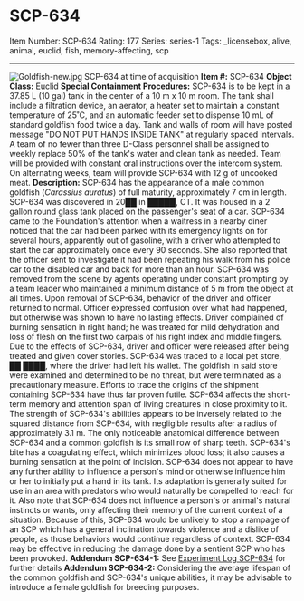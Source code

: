 # SCP-634
Item Number: SCP-634
Rating: 177
Series: series-1
Tags: _licensebox, alive, animal, euclid, fish, memory-affecting, scp

---

![Goldfish-new.jpg](https://scp-wiki.wdfiles.com/local--files/scp-634/Goldfish-new.jpg)
SCP-634 at time of acquisition
**Item #:** SCP-634
**Object Class:** Euclid
**Special Containment Procedures:** SCP-634 is to be kept in a 37.85 L (10 gal) tank in the center of a 10 m x 10 m room. The tank shall include a filtration device, an aerator, a heater set to maintain a constant temperature of 25˚C, and an automatic feeder set to dispense 10 mL of standard goldfish food twice a day. Tank and walls of room will have posted message "DO NOT PUT HANDS INSIDE TANK" at regularly spaced intervals.
A team of no fewer than three D-Class personnel shall be assigned to weekly replace 50% of the tank's water and clean tank as needed. Team will be provided with constant oral instructions over the intercom system. On alternating weeks, team will provide SCP-634 with 12 g of uncooked meat.
**Description:** SCP-634 has the appearance of a male common goldfish (_Carassius auratus_) of full maturity, approximately 7 cm in length. SCP-634 was discovered in 20██ in █████, CT. It was housed in a 2 gallon round glass tank placed on the passenger's seat of a car. SCP-634 came to the Foundation's attention when a waitress in a nearby diner noticed that the car had been parked with its emergency lights on for several hours, apparently out of gasoline, with a driver who attempted to start the car approximately once every 90 seconds. She also reported that the officer sent to investigate it had been repeating his walk from his police car to the disabled car and back for more than an hour.
SCP-634 was removed from the scene by agents operating under constant prompting by a team leader who maintained a minimum distance of 5 m from the object at all times. Upon removal of SCP-634, behavior of the driver and officer returned to normal. Officer expressed confusion over what had happened, but otherwise was shown to have no lasting effects. Driver complained of burning sensation in right hand; he was treated for mild dehydration and loss of flesh on the first two carpals of his right index and middle fingers. Due to the effects of SCP-634, driver and officer were released after being treated and given cover stories.
SCP-634 was traced to a local pet store, ██ ████, where the driver had left his wallet. The goldfish in said store were examined and determined to be no threat, but were terminated as a precautionary measure. Efforts to trace the origins of the shipment containing SCP-634 have thus far proven futile.
SCP-634 affects the short-term memory and attention span of living creatures in close proximity to it. The strength of SCP-634's abilities appears to be inversely related to the squared distance from SCP-634, with negligible results after a radius of approximately 3.1 m. The only noticeable anatomical difference between SCP-634 and a common goldfish is its small row of sharp teeth. SCP-634's bite has a coagulating effect, which minimizes blood loss; it also causes a burning sensation at the point of incision.
SCP-634 does not appear to have any further ability to influence a person's mind or otherwise influence him or her to initially put a hand in its tank. Its adaptation is generally suited for use in an area with predators who would naturally be compelled to reach for it.
Also note that SCP-634 does not influence a person's or animal's natural instincts or wants, only affecting their memory of the current context of a situation. Because of this, SCP-634 would be unlikely to stop a rampage of an SCP which has a general inclination towards violence and a dislike of people, as those behaviors would continue regardless of context. SCP-634 may be effective in reducing the damage done by a sentient SCP who has been provoked.
**Addendum SCP-634-1:** See [Experiment Log SCP-634](/experiment-log-634) for further details
**Addendum SCP-634-2:** Considering the average lifespan of the common goldfish and SCP-634's unique abilities, it may be advisable to introduce a female goldfish for breeding purposes.